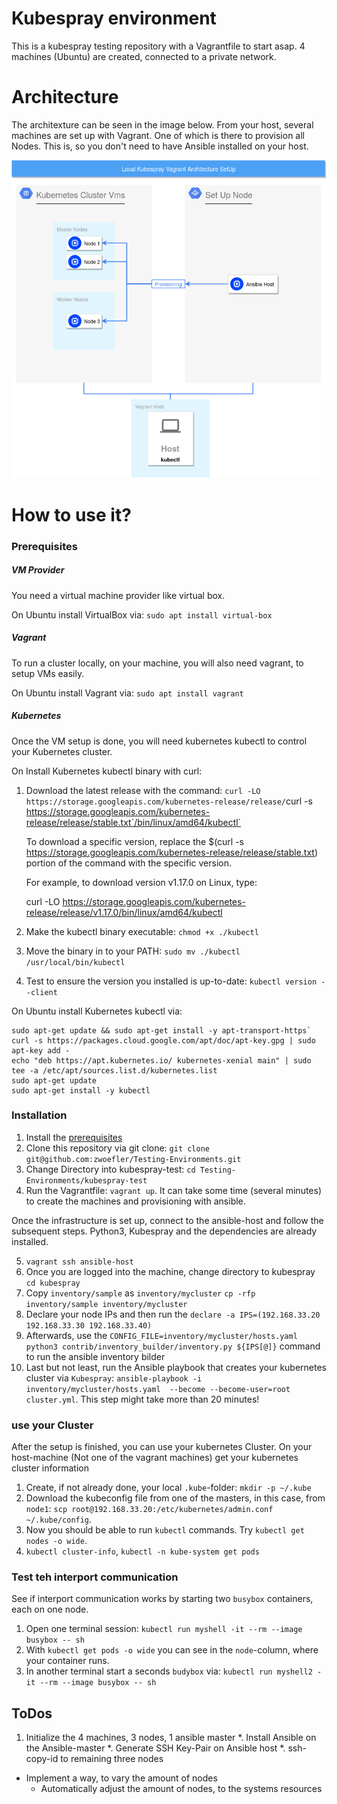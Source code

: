 # Kubespray environment
This is a kubespray testing repository with a Vagrantfile to start asap.
4 machines (Ubuntu) are created, connected to a private network.

# Architecture
The architexture can be seen in the image below. From your host, several machines are set up with Vagrant. One of which is there to provision all Nodes. This is, so you don't need to have Ansible installed on your host.

![alt text](img/Architecture.png "Architecture")



# How to use it?

### Prerequisites
##### VM Provider
You need a virtual machine provider like virtual box.

On Ubuntu install VirtualBox via:
`sudo apt install virtual-box`

##### Vagrant
To run a cluster locally, on your machine, you will also need vagrant, to setup VMs easily.

On Ubuntu install Vagrant via:
`sudo apt install vagrant`

##### Kubernetes
Once the VM setup is done, you will need kubernetes kubectl to control your Kubernetes cluster.

On Install Kubernetes kubectl binary with curl:

1. Download the latest release with the command:
    `curl -LO https://storage.googleapis.com/kubernetes-release/release/`curl -s https://storage.googleapis.com/kubernetes-release/release/stable.txt`/bin/linux/amd64/kubectl`


    To download a specific version, replace the $(curl -s https://storage.googleapis.com/kubernetes-release/release/stable.txt) portion of the command with the specific version.

    For example, to download version v1.17.0 on Linux, type:

    curl -LO https://storage.googleapis.com/kubernetes-release/release/v1.17.0/bin/linux/amd64/kubectl

2. Make the kubectl binary executable:
    `chmod +x ./kubectl`

3. Move the binary in to your PATH:
    `sudo mv ./kubectl /usr/local/bin/kubectl`

4. Test to ensure the version you installed is up-to-date:
    `kubectl version --client`


On Ubuntu install Kubernetes kubectl via:

```
sudo apt-get update && sudo apt-get install -y apt-transport-https`
curl -s https://packages.cloud.google.com/apt/doc/apt-key.gpg | sudo apt-key add -
echo "deb https://apt.kubernetes.io/ kubernetes-xenial main" | sudo tee -a /etc/apt/sources.list.d/kubernetes.list
sudo apt-get update
sudo apt-get install -y kubectl
```


### Installation
1. Install the [prerequisites](#Prerequisites)
2. Clone this repository via git clone: `git clone git@github.com:zwoefler/Testing-Environments.git`
3. Change Directory into kubespray-test: `cd Testing-Environments/kubespray-test`
4. Run the Vagrantfile: `vagrant up`. It can take some time (several minutes) to create the machines and provisioning with ansible.

Once the infrastructure is set up, connect to the ansible-host and follow the subsequent steps. Python3, Kubespray and the dependencies are already installed.

5. `vagrant ssh ansible-host`
6. Once you are logged into the machine, change directory to kubespray `cd kubespray`
7. Copy `inventory/sample` as `inventory/mycluster`
`cp -rfp inventory/sample inventory/mycluster`
8. Declare your node IPs and then run the `declare -a IPS=(192.168.33.20 192.168.33.30 192.168.33.40)`
9. Afterwards, use the `CONFIG_FILE=inventory/mycluster/hosts.yaml python3 contrib/inventory_builder/inventory.py ${IPS[@]}` command to run the ansible inventory bilder
10. Last but not least, run the Ansible playbook that creates your kubernetes cluster via `Kubespray`: `ansible-playbook -i inventory/mycluster/hosts.yaml  --become --become-user=root cluster.yml`. This step might take more than 20 minutes!


### use your Cluster
After the setup is finished, you can use your kubernetes Cluster.
On your host-machine (Not one of the vagrant machines) get your kubernetes cluster information
1. Create, if not already done, your local `.kube`-folder: `mkdir -p ~/.kube`
2. Download the kubeconfig file from one of the masters, in this case, from `node1`: `scp root@192.168.33.20:/etc/kubernetes/admin.conf ~/.kube/config`.
3. Now you should be able to run `kubectl` commands. Try `kubectl get nodes -o wide`.
4. `kubectl cluster-info`, `kubectl -n kube-system get pods`


### Test teh interport communication
See if interport communication works by starting two `busybox` containers, each on one node.
1. Open one terminal session: `kubectl run myshell -it --rm --image busybox -- sh`
2. With `kubectl get pods -o wide` you can see in the `node`-column, where your container runs.
2. In another terminal start a seconds `budybox` via: `kubectl run myshell2 -it --rm --image busybox -- sh`


## ToDos
1. Initialize the 4 machines, 3 nodes, 1 ansible master
*. Install Ansible on the Ansible-master
*. Generate SSH Key-Pair on Ansible host
*. ssh-copy-id to remaining three nodes

- Implement a way, to vary the amount of nodes
    - Automatically adjust the amount of nodes, to the systems resources
